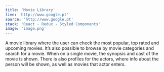 ```yaml
---
title: 'Movie Library'
live: 'http://www.google.pt'
source: 'http://www.google.pt'
stack: 'React - Redux - Styled Components'
image: 'image.png'
---
```


A movie library where the user can check the most popular, top rated and upcoming movies. It’s also possible to browse by movie categories and search for a movie. When on a single movie, the synopsis and cast of the movie is shown. There is also profiles for the actors, where info about the person will be shown, as well as movies that actor enters.
